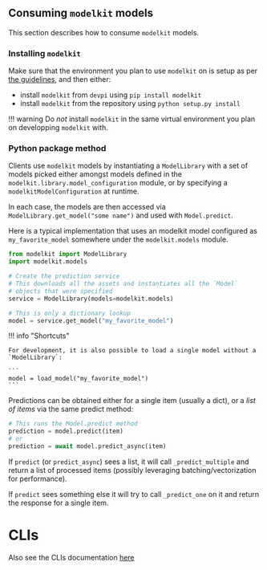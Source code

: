 
## Consuming `modelkit` models

This section describes how to consume `modelkit` models.

### Installing `modelkit`

Make sure that the environment you plan to use `modelkit` on is setup as per [the guidelines](../configuration.md), and then either:

- install `modelkit` from `devpi` using `pip install modelkit`
- install `modelkit` from the repository using `python setup.py install`

!!! warning
    Do _not_ install `modelkit` in the same virtual environment you plan on
    developping `modelkit` with.

### Python package method

Clients use `modelkit` models by instantiating a `ModelLibrary` with a set of models
picked either amongst models defined in the `modelkit.library.model_configuration` module,
or by specifying a `modelkitModelConfiguration` at runtime.

In each case, the models are then accessed via `ModelLibrary.get_model("some name")`
 and used with `Model.predict`.

Here is a typical implementation that uses an modelkit model configured as `my_favorite_model` somewhere under the `modelkit.models` module.

```python
from modelkit import ModelLibrary
import modelkit.models

# Create the prediction service
# This downloads all the assets and instantiates all the `Model`
# objects that were specified
service = ModelLibrary(models=modelkit.models)

# This is only a dictionary lookup
model = service.get_model("my_favorite_model")
```

!!! info "Shortcuts"

    For development, it is also possible to load a single model without a `ModelLibrary`:

    ```
    model = load_model("my_favorite_model")
    ```

Predictions can be obtained either for a single item (usually a dict), or a _list of items_
via the same predict method:

```python
# This runs the Model.predict method
prediction = model.predict(item)
# or
prediction = await model.predict_async(item)
```

If `predict` (or `predict_async`) sees a list, it will call `_predict_multiple` and
return a list of processed items (possibly leveraging batching/vectorization
for performance).

If `predict` sees something else it will try to call `_predict_one` on it and return the
response for a single item.
# CLIs

Also see the CLIs documentation [here](../cli.md)
